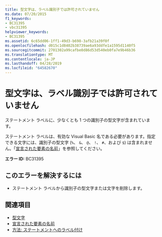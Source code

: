 ```yaml
---
title: 型文字は、ラベル識別子では許可されていません
ms.date: 07/20/2015
f1_keywords:
- BC31395
- vbc31395
helpviewer_keywords:
- BC31395
ms.assetid: 6c65dd06-1ff1-49d3-b698-3afb21a39f0f
ms.openlocfilehash: d015c1d8402b38739ae6a93ddfe1a1595d1140f5
ms.sourcegitcommit: 2701302a99cafbe0d86d53d540eb0fa7e9b46b36
ms.translationtype: MT
ms.contentlocale: ja-JP
ms.lasthandoff: 04/28/2019
ms.locfileid: "64582670"
---
```

# <a name="type-characters-are-not-allowed-in-label-identifiers"></a>型文字は、ラベル識別子では許可されていません
ステートメント ラベルに、少なくとも 1 つの識別子の型文字が含まれています。  
  

 ステートメント ラベルは、有効な Visual Basic 名である必要があります。指定できる文字には、識別子の型文字 (`%`、 `&`、 `@`、 `!`、 `#`、および `$`) は含まれません。「[宣言された要素の名前](../../visual-basic/programming-guide/language-features/declared-elements/declared-element-names.md)」を参照してください。  

  
 **エラー ID:** BC31395  
  
## <a name="to-correct-this-error"></a>このエラーを解決するには  
  
- ステートメント ラベルから識別子の型文字または文字を削除します。  
  
## <a name="see-also"></a>関連項目

- [型文字](../../visual-basic/programming-guide/language-features/data-types/type-characters.md)
- [宣言された要素の名前](../../visual-basic/programming-guide/language-features/declared-elements/declared-element-names.md)
- [方法: ステートメントへのラベル付け](../../visual-basic/programming-guide/program-structure/how-to-label-statements.md)
